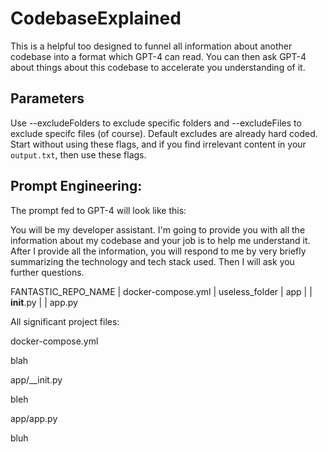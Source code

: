 # CodebaseExplained

This is a helpful too designed to funnel all information about another codebase into a format which GPT-4 can read. You can then ask GPT-4 about things about this codebase to accelerate you understanding of it.

## Parameters
Use --excludeFolders to exclude specific folders and --excludeFiles to exclude specifc files (of course). Default excludes are already hard coded. Start without using these flags, and if you find irrelevant content in your `output.txt`, then use these flags.

## Prompt Engineering:
The prompt fed to GPT-4 will look like this: 

You will be my developer assistant. I'm going to provide you with all the information about my codebase and your job is to help me understand it. After I provide all the information, you will respond to me by very briefly summarizing the technology and tech stack used. Then I will ask you further questions.

FANTASTIC_REPO_NAME
|   docker-compose.yml
|   useless_folder
|   app
|   |   __init__.py
|   |   app.py


All significant project files:

docker-compose.yml

blah

app/__init.py

bleh

app/app.py

bluh
